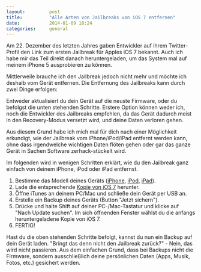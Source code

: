 ```yaml
---
layout:         post
title:          "Alle Arten von Jailbreaks von iOS 7 entfernen"
date:           2014-01-09 18:24
categories:     general
---
```


Am 22. Dezember des letzten Jahres gaben Entwickler auf ihrem Twitter-Profil den Link zum ersten Jailbreak für Apples iOS 7 bekannt. Auch ich habe mir das Teil direkt danach heruntergeladen, um das System mal auf meinem iPhone 5 ausprobieren zu können.

Mittlerweile brauche ich den Jailbreak jedoch nicht mehr und möchte ich deshalb vom Gerät entfernen. Die Entfernung des Jailbreaks kann durch zwei Dinge erfolgen:

Entweder aktualisiert du dein Gerät auf die neuste Firmware, oder du befolgst die unten stehenden Schritte. Erstere Option können weder ich, noch die Entwickler des Jailbreaks empfehlen, da das Gerät dadurch meist in den Recovery-Modus versetzt wird, und deine Daten verloren gehen.

Aus diesem Grund habe ich mich mal für dich nach einer Möglichkeit erkundigt, wie der Jailbreak vom iPhone/iPod/iPad entfernt werden kann, ohne dass irgendwelche wichtigen Daten flöten gehen oder gar das ganze Gerät in Sachen Software zerhack-stückelt wird.

Im folgenden wird in wenigen Schritten erklärt, wie du den Jailbreak ganz einfach von deinem iPhone, iPod oder iPad entfernst.

1. Bestimme das Modell deines Geräts ([iPhone][1], [iPod][2], [iPad][3]).
2. Lade die entsprechende [Kopie von iOS 7][4] herunter.
3. Öffne iTunes an deinem PC/Mac und schließe dein Gerät per USB an.
4. Erstelle ein Backup deines Geräts (Button "Jetzt sichern").
5. Drücke und halte Shift auf deiner PC-/Mac-Tastatur und klicke auf "Nach Update suchen". Im sich öffnenden Fenster wählst du die anfangs heruntergeladene Kopie von iOS 7.
6. FERTIG!

Hast du die oben stehenden Schritte befolgt, kannst du nun ein Backup auf dein Gerät laden. "Bringt das denn nicht den Jailbreak zurück?" - Nein, das wird nicht passieren. Aus dem einfachen Grund, dass bei Backups nicht die Firmware, sondern ausschließlich deine persönlichen Daten (Apps, Musik, Fotos, etc.) gesichert werden.


[1]: http://support.apple.com/kb/ht3939?viewlocale=de_DE
[2]: http://support.apple.com/kb/HT1353?viewlocale=de_DE
[3]: http://support.apple.com/kb/HT5452?viewlocale=de_DE
[4]: http://www.evasionjailbreak.org/ios-firmware-download/